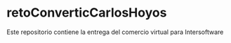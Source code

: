 # retoConverticCarlosHoyos
Este repositorio contiene la entrega del comercio virtual para Intersoftware
